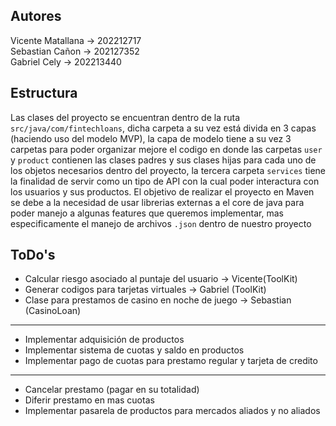 ## Autores
Vicente Matallana -> 202212717  
Sebastian Cañon -> 202127352  
Gabriel Cely -> 202213440  

## Estructura
Las clases del proyecto se encuentran dentro de la ruta `src/java/com/fintechloans`, dicha carpeta a su vez está divida en 3 capas (haciendo uso del modelo MVP), la capa de modelo tiene a su vez 3 carpetas para poder organizar mejore el codigo en donde las carpetas `user` y `product` contienen las clases padres y sus clases hijas para cada uno de los objetos necesarios dentro del proyecto, la tercera carpeta `services` tiene la finalidad de servir como un tipo de API con la cual poder interactura con los usuarios y sus productos.
El objetivo de realizar el proyecto en Maven se debe a la necesidad de usar librerias externas a el core de java para poder manejo a algunas features que queremos implementar, mas especificamente el manejo de archivos `.json` dentro de nuestro proyecto

## ToDo's  
- Calcular riesgo asociado al puntaje del usuario → Vicente(ToolKit)
- Generar codigos para tarjetas virtuales  → Gabriel (ToolKit)
- Clase para prestamos de casino en noche de juego → Sebastian (CasinoLoan)

---

- Implementar adquisición de productos
- Implementar sistema de cuotas y saldo en productos
- Implementar pago de cuotas para prestamo regular y tarjeta de credito

---

- Cancelar prestamo (pagar en su totalidad)
- Diferir prestamo en mas cuotas
- Implementar pasarela de productos para mercados aliados y no aliados